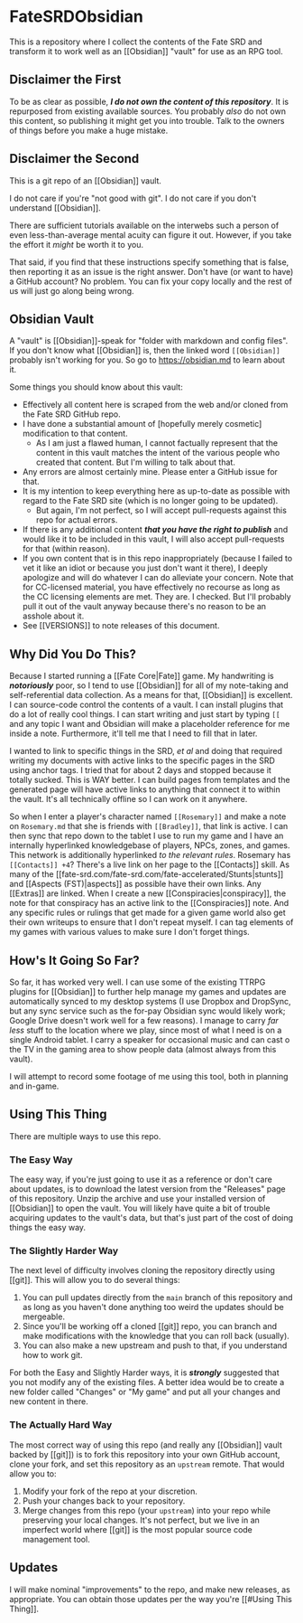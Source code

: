 # FateSRDObsidian

This is a repository where I collect the contents of the Fate SRD and transform it to work well as an [[Obsidian]] "vault" for use as an RPG tool.

## Disclaimer the First

To be as clear as possible, ***I do not own the content of this repository***.  It is repurposed from existing available sources.  You probably _also_ do not own this content, so publishing it might get you into trouble.  Talk to the owners of things before you make a huge mistake.

## Disclaimer the Second

This is a git repo of an [[Obsidian]] vault. 

I do not care if you're "not good with git".  I do not care if you don't understand [[Obsidian]].  

There are sufficient tutorials available on the interwebs such a person of even less-than-average mental acuity can figure it out.  However, if you take the effort it _might_ be worth it to you.  

That said, if you find that these instructions specify something that is false, then reporting it as an issue is the right answer.  Don't have (or want to have) a GitHub account?  No problem.  You can fix your copy locally and the rest of us will just go along being wrong.

## Obsidian Vault

A "vault" is [[Obsidian]]-speak for "folder with markdown and config files".  If you don't know what [[Obsidian]] is, then the linked word `[[Obsidian]]` probably isn't working for you.  So go to https://obsidian.md to learn about it.  

Some things you should know about this vault:
- Effectively all content here is scraped from the web and/or cloned from the Fate SRD GitHub repo.
- I have done a substantial amount of [hopefully merely cosmetic] modification to that content.
	- As I am just a flawed human, I cannot factually represent that the content in this vault matches the intent of the various people who created that content.  But I'm willing to talk about that.
- Any errors are almost certainly mine.  Please enter a GitHub issue for that.
- It is my intention to keep everything here as up-to-date as possible with regard to the Fate SRD site (which is no longer going to be updated).
	- But again, I'm not perfect, so I will accept pull-requests against this repo for actual errors.
- If there is any additional content ***that you have the right to publish*** and would like it to be included in this vault, I will also accept pull-requests for that (within reason).
- If you own content that is in this repo inappropriately (because I failed to vet it like an idiot or because you just don't want it there), I deeply apologize and will do whatever I can do alleviate your concern.  Note that for CC-licensed material, you have effectively no recourse as long as the CC licensing elements are met.  They are. I checked.  But I'll probably pull it out of the vault anyway because there's no reason to be an asshole about it.
- See [[VERSIONS]] to note releases of this document.

## Why Did You Do This?

Because I started running a [[Fate Core|Fate]] game.  My handwriting is ***notoriously*** poor, so I tend to use [[Obsidian]] for all of my note-taking and self-referential data collection.  As a means for that, [[Obsidian]] is excellent. I can source-code control the contents of a vault.  I can install plugins that do a lot of really cool things.  I can start writing and just start by typing `[[` and any topic I want and Obsidian will make a placeholder reference for me inside a note.  Furthermore, it'll tell me that I need to fill that in later.   

 I wanted to link to specific things in the SRD, _et al_ and doing that required writing my documents with active links to the specific pages in the SRD using anchor tags.   I tried that for about 2 days and stopped because it totally sucked.  This is WAY better.  I can build pages from templates and the generated page will have active links to anything that connect it to within the vault.  It's all technically offline so I can work on it anywhere.

So when I enter a player's character named `[[Rosemary]]` and make a note on `Rosemary.md` that she is friends with `[[Bradley]]`,  that link is active.  I can then sync that repo down to the tablet I use to run my game and I have an internally hyperlinked knowledgebase of players, NPCs, zones, and games.  This network is additionally hyperlinked _to the relevant rules_.  Rosemary has `[[Contacts]] +4`?  There's a live link on her page to the [[Contacts]] skill.  As many of the [[fate-srd.com/fate-srd.com/fate-accelerated/Stunts|stunts]] and [[Aspects (FST)|aspects]] as possible have their own links.  Any [[Extras]] are linked.  When I create a new [[Conspiracies|conspiracy]], the note  for that conspiracy has an active link to the [[Conspiracies]] note.  And any specific rules or rulings that get made for a given game world also get their own writeups to ensure that I don't repeat myself.  I can tag elements of my games with various values to make sure I don't forget things.

## How's It Going So Far?

So far, it has worked very well.  I can use some of the existing TTRPG plugins for [[Obsidian]] to further help manage my games and updates are automatically synced to my desktop systems (I use Dropbox and DropSync, but any sync service such as the for-pay Obsidian sync would likely work; Google Drive doesn't work well for a few reasons).  I manage to carry _far less_ stuff to the location where we play, since most of what I need is on a single Android tablet.  I carry a speaker for occasional music and can cast o the TV in the gaming area to show people data (almost always from this vault).

I will attempt to record some footage of me using this tool, both in planning and in-game.

## Using This Thing

There are multiple ways to use this repo.  

### The Easy Way
The easy way, if you're just going to use it as a reference or don't care about updates, is to download the latest version from the "Releases" page of this repository.  Unzip the archive and use your installed version of [[Obsidian]] to open the vault.  You will likely have quite a bit of trouble acquiring updates to the vault's data, but that's just part of the cost of doing things the easy way. 

### The Slightly Harder Way
The next level of difficulty involves cloning the repository directly using [[git]].  This will allow you to do several things:
1. You can pull updates directly from the `main` branch of this repository and as long as you haven't done anything too weird the updates should be mergeable.
2. Since you'll be working off a cloned [[git]] repo, you can branch and make modifications with the knowledge that you can roll back (usually).
3. You can also make a new upstream and push to that, if you understand how to work git.

For both the Easy and Slightly Harder ways, it is ***strongly*** suggested that you not modify any of the existing files.  A better idea would be to create a new folder called "Changes" or "My game" and put all your changes and new content in there. 

### The Actually Hard Way
The most correct way of using this repo (and really any [[Obsidian]] vault backed by [[git]]) is to fork this repository into your own GitHub account, clone your fork, and set this repository as an `upstream` remote.  That would allow you to:
1. Modify your fork of the repo at your discretion.
2. Push your changes back to your repository.
3. Merge changes from this repo (your `upstream`) into your repo while preserving your local changes.  It's not perfect, but we live in an imperfect world where [[git]] is the most popular source code management tool.

## Updates
I will make nominal "improvements" to the repo, and make new releases, as appropriate.  You can obtain those updates per the way you're [[#Using This Thing]].

